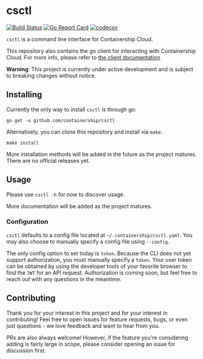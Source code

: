 # csctl

[![Build Status](https://travis-ci.org/containership/csctl.svg?branch=master)](https://travis-ci.org/containership/csctl)
[![Go Report Card](https://goreportcard.com/badge/github.com/containership/csctl)](https://goreportcard.com/report/github.com/containership/csctl)
[![codecov](https://codecov.io/gh/containership/csctl/branch/master/graph/badge.svg)](https://codecov.io/gh/containership/csctl)

`csctl` is a command line interface for Containership Cloud.

This repository also contains the go client for interacting with Containership Cloud.
For more info, please refer to [the client documentation](cloud/README.md)

**Warning**: This project is currently under active development and is subject to breaking changes without notice.

## Installing

Currently the only way to install `csctl` is through go:

```
go get -u github.com/containership/csctl
```

Alternatively, you can clone this repository and install via `make`:

```
make install
```

More installation methods will be added in the future as the project matures.
There are no official releases yet.

## Usage

Please use `csctl -h` for now to discover usage.

More documentation will be added as the project matures.

### Configuration

`csctl` defaults to a config file located at `~/.containership/csctl.yaml`.
You may also choose to manually specify a config file using `--config`.

The only config option to set today is `token`.
Because the CLI does not yet support authorization, you must manually specify a `token`.
Your user token can be obtained by using the developer tools of your favorite browser to find the `JWT` for an API request.
Authorization is coming soon, but feel free to reach out with any questions in the meantime.

## Contributing

Thank you for your interest in this project and for your interest in contributing!
Feel free to open issues for feature requests, bugs, or even just questions - we love feedback and want to hear from you.

PRs are also always welcome!
However, if the feature you're considering adding is fairly large in scope, please consider opening an issue for discussion first.
